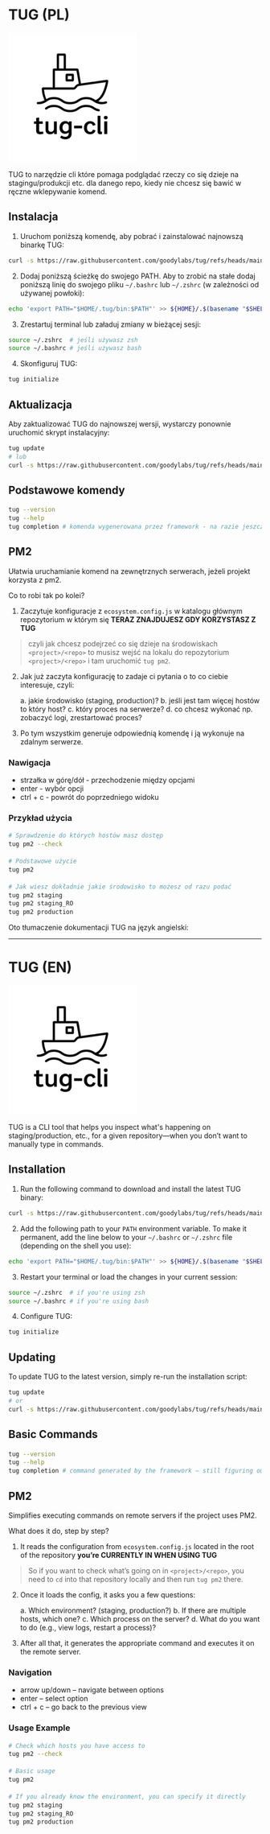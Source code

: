 # TUG (PL)

![tug](https://raw.githubusercontent.com/goodylabs/tug/refs/heads/main/assets/images/tug-cli-logo-256x256.png)

TUG to narzędzie cli które pomaga podglądać rzeczy co się dzieje na stagingu/produkcji etc. dla danego repo, kiedy nie chcesz się bawić w ręczne wklepywanie komend.

## Instalacja

1. Uruchom poniższą komendę, aby pobrać i zainstalować najnowszą binarkę TUG:

```bash
curl -s https://raw.githubusercontent.com/goodylabs/tug/refs/heads/main/scripts/download_script.sh | bash -s
```

2. Dodaj poniższą ścieżkę do swojego PATH. Aby to zrobić na stałe dodaj poniższą linię do swojego pliku `~/.bashrc` lub `~/.zshrc` (w zależności od używanej powłoki):

```bash
echo 'export PATH="$HOME/.tug/bin:$PATH"' >> ${HOME}/.$(basename "$SHELL")rc
```

3. Zrestartuj terminal lub załaduj zmiany w bieżącej sesji:

```bash
source ~/.zshrc  # jeśli używasz zsh
source ~/.bashrc # jeśli używasz bash
```

4. Skonfiguruj TUG:

```bash
tug initialize
```

## Aktualizacja

Aby zaktualizować TUG do najnowszej wersji, wystarczy ponownie uruchomić skrypt instalacyjny:

```bash
tug update
# lub
curl -s https://raw.githubusercontent.com/goodylabs/tug/refs/heads/main/scripts/download_script.sh | bash -s
```

## Podstawowe komendy

```bash
tug --version
tug --help
tug completion # komenda wygenerowana przez framework - na razie jeszcze nie rozkminiłem jak dokładnie działa.
```

## PM2

Ułatwia uruchamianie komend na zewnętrznych serwerach, jeżeli projekt korzysta z pm2.

Co to robi tak po kolei?

1. Zaczytuje konfiguracje z `ecosystem.config.js` w katalogu głównym repozytorium w którym się **TERAZ ZNAJDUJESZ GDY KORZYSTASZ Z TUG**

> czyli jak chcesz podejrzeć co się dzieje na środowiskach `<project>/<repo>` to musisz wejść na lokalu do repozytorium `<project>/<repo>` i tam uruchomić `tug pm2`.

2. Jak już zaczyta konfigurację to zadaje ci pytania o to co ciebie interesuje, czyli:

   a. jakie środowisko (staging, production)?
   b. jeśli jest tam więcej hostów to który host?
   c. który proces na serwerze?
   d. co chcesz wykonać np. zobaczyć logi, zrestartować proces?

3. Po tym wszystkim generuje odpowiednią komendę i ją wykonuje na zdalnym serwerze.

### Nawigacja

- strzałka w górę/dół - przechodzenie między opcjami
- enter - wybór opcji
- ctrl + c - powrót do poprzedniego widoku

### Przykład użycia

```bash
# Sprawdzenie do których hostów masz dostęp
tug pm2 --check

# Podstawowe użycie
tug pm2

# Jak wiesz dokładnie jakie środowisko to możesz od razu podać
tug pm2 staging
tug pm2 staging_RO
tug pm2 production
```

Oto tłumaczenie dokumentacji TUG na język angielski:

---

# TUG (EN)

![tug](https://raw.githubusercontent.com/goodylabs/tug/refs/heads/main/assets/images/tug-cli-logo-256x256.png)

TUG is a CLI tool that helps you inspect what's happening on staging/production, etc., for a given repository—when you don’t want to manually type in commands.

## Installation

1. Run the following command to download and install the latest TUG binary:

```bash
curl -s https://raw.githubusercontent.com/goodylabs/tug/refs/heads/main/scripts/download_script.sh | bash -s
```

2. Add the following path to your `PATH` environment variable. To make it permanent, add the line below to your `~/.bashrc` or `~/.zshrc` file (depending on the shell you use):

```bash
echo 'export PATH="$HOME/.tug/bin:$PATH"' >> ${HOME}/.$(basename "$SHELL")rc
```

3. Restart your terminal or load the changes in your current session:

```bash
source ~/.zshrc  # if you're using zsh
source ~/.bashrc # if you're using bash
```

4. Configure TUG:

```bash
tug initialize
```

## Updating

To update TUG to the latest version, simply re-run the installation script:

```bash
tug update
# or
curl -s https://raw.githubusercontent.com/goodylabs/tug/refs/heads/main/scripts/download_script.sh | bash -s
```

## Basic Commands

```bash
tug --version
tug --help
tug completion # command generated by the framework – still figuring out exactly how it works.
```

## PM2

Simplifies executing commands on remote servers if the project uses PM2.

What does it do, step by step?

1. It reads the configuration from `ecosystem.config.js` located in the root of the repository **you’re CURRENTLY IN WHEN USING TUG**

> So if you want to check what’s going on in `<project>/<repo>`, you need to `cd` into that repository locally and then run `tug pm2` there.

2. Once it loads the config, it asks you a few questions:

   a. Which environment? (staging, production?)
   b. If there are multiple hosts, which one?
   c. Which process on the server?
   d. What do you want to do (e.g., view logs, restart a process)?

3. After all that, it generates the appropriate command and executes it on the remote server.

### Navigation

- arrow up/down – navigate between options
- enter – select option
- ctrl + c – go back to the previous view

### Usage Example

```bash
# Check which hosts you have access to
tug pm2 --check

# Basic usage
tug pm2

# If you already know the environment, you can specify it directly
tug pm2 staging
tug pm2 staging_RO
tug pm2 production
```
